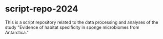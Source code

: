 # script-repo-2024
This is a script repository related to the data processing and analyses of the study "Evidence of habitat specificity in sponge microbiomes from Antarctica."
